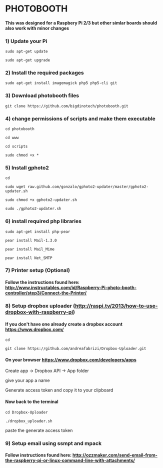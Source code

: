 # PHOTOBOOTH

#### This was designed for a Raspbery Pi 2/3 but other simlar boards should also work with minor changes

### 1) Update your Pi
`sudo apt-get update`

`sudo apt-get upgrade`



### 2) Install the required packages
`sudo apt-get install imagemagick php5 php5-cli git`



### 3) Download photobooth files
`git clone https://github.com/bigdinotech/photobooth.git`

### 4) change permissions of scripts and make them executable
`cd photobooth`

`cd www`

`cd scripts`

`sudo chmod +x *`



### 5) Install gphoto2
`cd`

`sudo wget raw.github.com/gonzalo/gphoto2-updater/master/gphoto2-updater.sh`

`sudo chmod +x gphoto2-updater.sh`

`sudo ./gphoto2-updater.sh`



### 6) install required php libraries
`sudo apt-get install php-pear`

`pear install Mail-1.3.0`

`pear install Mail_Mime`

`pear install Net_SMTP`



### 7) Printer setup (Optional)
#### Follow the instructions found here: http://www.instructables.com/id/Raspberry-Pi-photo-booth-controller/step3/Connect-the-Printer/



### 8) Setup dropbox uploader (http://raspi.tv/2013/how-to-use-dropbox-with-raspberry-pi)
#### If you don't have one already create a dropbox account https://www.dropbox.com/
`cd`

`git clone https://github.com/andreafabrizi/Dropbox-Uploader.git`


#### On your browser https://www.dropbox.com/developers/apps
Create app -> Dropbox API -> App folder

give your app a name

Generate access token and copy it to your clipboard


#### Now back to the terminal
`cd Dropbox-Uploader`

`./dropbox_uploader.sh`

paste the generate access token

### 9) Setup email using ssmpt and mpack
#### Follow instructions found here: http://ozzmaker.com/send-email-from-the-raspberry-pi-or-linux-command-line-with-attachments/
